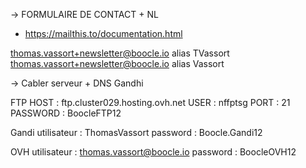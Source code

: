 -> FORMULAIRE DE CONTACT + NL
* https://mailthis.to/documentation.html

thomas.vassort+newsletter@boocle.io alias TVassort
thomas.vassort+newsletter@boocle.io alias Vassort

-> Cabler serveur + DNS Gandhi

FTP
HOST : ftp.cluster029.hosting.ovh.net
USER : nffptsg
PORT : 21
PASSWORD : BoocleFTP12


Gandi
utilisateur : ThomasVassort
password : Boocle.Gandi12

OVH
utilisateur : thomas.vassort@boocle.io
password : BoocleOVH12